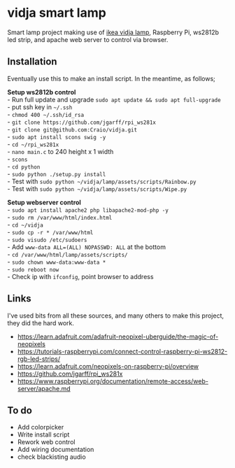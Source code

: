 # vidja smart lamp

Smart lamp project making use of [ikea vidja lamp](http://www.ikea.com/gb/en/products/lighting/floor-lamps/vidja-floor-lamp-white-art-80309203/), Raspberry Pi, ws2812b led strip, and apache web server to control via browser.


## Installation

Eventually use this to make an install script. In the meantime, as follows;

**Setup ws2812b control**   
	- Run full update and upgrade  `sudo apt update && sudo apt full-upgrade`    
	- put ssh key in `~/.ssh`    
	- `chmod 400 ~/.ssh/id_rsa`    
	- `git clone https://github.com/jgarff/rpi_ws281x`    
	- `git clone git@github.com:Craio/vidja.git `   
	- `sudo apt install scons swig -y`   
	- `cd ~/rpi_ws281x`   
	- `nano main.c` to 240 height x 1 width    
	- `scons`    
	- `cd python`    
	- `sudo python ./setup.py install`    
	- Test with `sudo python ~/vidja/lamp/assets/scripts/Rainbow.py`    
	- Test with `sudo python ~/vidja/lamp/assets/scripts/Wipe.py`     

**Setup webserver control**   
	- `sudo apt install apache2 php libapache2-mod-php -y`    
	- `sudo rm /var/www/html/index.html`    
	- `cd ~/vidja`    
	- `sudo cp -r * /var/www/html`    
	- `sudo visudo /etc/sudoers`    
	- Add `www-data ALL=(ALL) NOPASSWD: ALL` at the bottom    
	- `cd /var/www/html/lamp/assets/scripts/`    
	- `sudo chown www-data:www-data *`     
	- `sudo reboot now`    
	- Check ip with `ifconfig`, point browser to address      

## Links

I've used bits from all these sources, and many others to make this project, they did the hard work.
- https://learn.adafruit.com/adafruit-neopixel-uberguide/the-magic-of-neopixels
- https://tutorials-raspberrypi.com/connect-control-raspberry-pi-ws2812-rgb-led-strips/
- https://learn.adafruit.com/neopixels-on-raspberry-pi/overview
- https://github.com/jgarff/rpi_ws281x
- https://www.raspberrypi.org/documentation/remote-access/web-server/apache.md

## To do
- Add colorpicker
- Write install script
- Rework web control
- Add wiring documentation
- check blackisting audio
